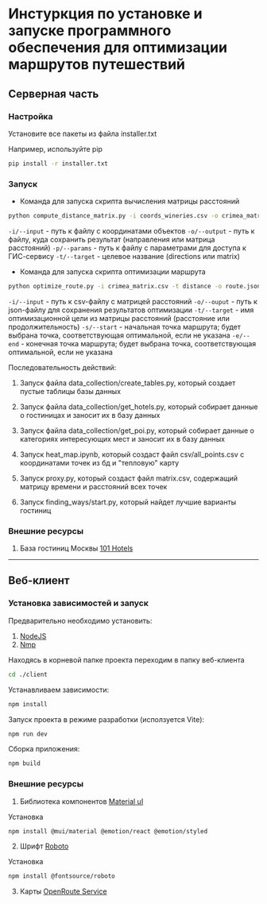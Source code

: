 # Инстуркция по установке и запуске программного обеспечения для оптимизации маршрутов путешествий

## Серверная часть

### Настройка
Установите все пакеты из файла installer.txt

Например, используйте pip
```bash
pip install -r installer.txt
```

### Запуск
* Команда для запуска скрипта вычисления матрицы расстояний
```bash
python compute_distance_matrix.py -i coords_wineries.csv -o crimea_matrix.csv -p params.yaml -t matrix
```

`-i/--input` - путь к файлу с координатами объектов
`-o/--output` - путь к файлу, куда сохранить результат (направления или матрица расстояний)
`-p/--params` - путь к файлу с параметрами для доступа к ГИС-сервису
`-t/--target` - целевое название (directions или matrix)

* Команда для запуска скрипта оптимизации маршрута
```bash
python optimize_route.py -i crimea_matrix.csv -t distance -o route.json -s 1 -e 1
```
`-i/--input` - путь к csv-файлу с матрицей расстояний
`-o/--ouput` - путь к json-файлу для сохранения результатов оптимизации
`-t/--target` - имя оптимизационной цели из матрицы расстояний (расстояние или продолжительность)
`-s/--start` - начальная точка маршрута; будет выбрана точка, соответствующая оптимальной, если не указана
`-e/--end` - конечная точка маршрута; будет выбрана точка, соответствующая оптимальной, если не указана

Последовательность действий:
1. Запуск файла data_collection/create_tables.py, который создает пустые таблицы базы данных
2. Запуск файла data_collection/get_hotels.py, который собирает данные о гостиницах и заносит их в базу данных
3. Запуск файла data_collection/get_poi.py, который собирает данные о категориях интересующих мест и заносит их в базу данных

4. Запуск heat_map.ipynb, который создаст файл csv/all_points.csv с координатами точек из бд и "тепловую" карту

5. Запуск proxy.py, который создаст файл matrix.csv, содержащий матрицу времени и расстояний всех точек
6. Запуск finding_ways/start.py, который найдет лучшие варианты гостиниц

### Внешние ресурсы

1. База гостиниц Москвы [101 Hotels](https://m.101hotels.com/main/cities/moskva/alphabetically#B)
---

## Веб-клиент

### Установка зависимостей и запуск

Предварительно необходимо установить:
1. [NodeJS](https://nodejs.org/en)
2. [Nmp](https://www.npmjs.com/)

Находясь в корневой папке проекта переходим в папку веб-клиента
```bash
cd ./client
```

Устанавливаем зависимости:
```bash
npm install
```

Запуск проекта в режиме разработки (исползуется Vite):
```bash
npm run dev
```

Сборка приложения:
```bash
npm build
```

### Внешние ресурсы

1. Библиотека компонентов [Material uI](https://mui.com/material-ui/)

Установка
```bash
npm install @mui/material @emotion/react @emotion/styled
```

2. Шрифт [Roboto](https://fonts.google.com/specimen/Roboto)

Установка
```bash
npm install @fontsource/roboto
```

3. Карты [OpenRoute Service](https://openrouteservice.org/)